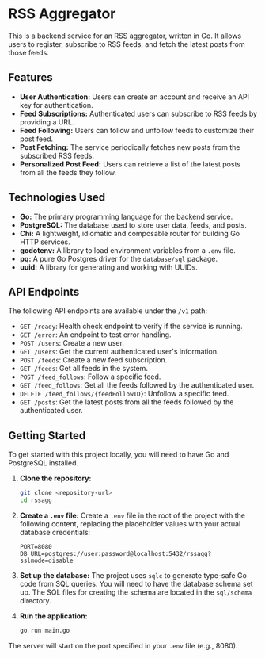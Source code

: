 # RSS Aggregator

This is a backend service for an RSS aggregator, written in Go. It allows users to register, subscribe to RSS feeds, and fetch the latest posts from those feeds.

## Features

*   **User Authentication:** Users can create an account and receive an API key for authentication.
*   **Feed Subscriptions:** Authenticated users can subscribe to RSS feeds by providing a URL.
*   **Feed Following:** Users can follow and unfollow feeds to customize their post feed.
*   **Post Fetching:** The service periodically fetches new posts from the subscribed RSS feeds.
*   **Personalized Post Feed:** Users can retrieve a list of the latest posts from all the feeds they follow.

## Technologies Used

*   **Go:** The primary programming language for the backend service.
*   **PostgreSQL:** The database used to store user data, feeds, and posts.
*   **Chi:** A lightweight, idiomatic and composable router for building Go HTTP services.
*   **godotenv:** A library to load environment variables from a `.env` file.
*   **pq:** A pure Go Postgres driver for the `database/sql` package.
*   **uuid:** A library for generating and working with UUIDs.

## API Endpoints

The following API endpoints are available under the `/v1` path:

*   `GET /ready`: Health check endpoint to verify if the service is running.
*   `GET /error`: An endpoint to test error handling.
*   `POST /users`: Create a new user.
*   `GET /users`: Get the current authenticated user's information.
*   `POST /feeds`: Create a new feed subscription.
*   `GET /feeds`: Get all feeds in the system.
*   `POST /feed_follows`: Follow a specific feed.
*   `GET /feed_follows`: Get all the feeds followed by the authenticated user.
*   `DELETE /feed_follows/{feedFollowID}`: Unfollow a specific feed.
*   `GET /posts`: Get the latest posts from all the feeds followed by the authenticated user.

## Getting Started

To get started with this project locally, you will need to have Go and PostgreSQL installed.

1.  **Clone the repository:**
    ```bash
    git clone <repository-url>
    cd rssagg
    ```

2.  **Create a `.env` file:**
    Create a `.env` file in the root of the project with the following content, replacing the placeholder values with your actual database credentials:
    ```
    PORT=8080
    DB_URL=postgres://user:password@localhost:5432/rssagg?sslmode=disable
    ```

3.  **Set up the database:**
    The project uses `sqlc` to generate type-safe Go code from SQL queries. You will need to have the database schema set up. The SQL files for creating the schema are located in the `sql/schema` directory.

4.  **Run the application:**
    ```bash
    go run main.go
    ```

The server will start on the port specified in your `.env` file (e.g., 8080).

